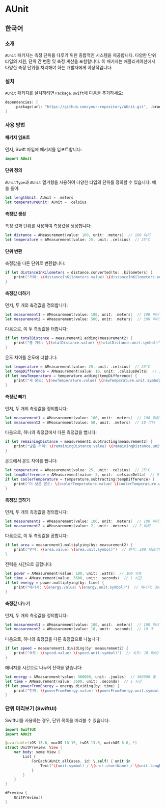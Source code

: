 # AUnit

## 한국어

### 소개

`AUnit` 패키지는 측정 단위를 다루기 위한 종합적인 시스템을 제공합니다. 다양한 단위 타입의 지원, 단위 간 변환 및 측정 계산을 포함합니다. 이 패키지는 애플리케이션에서 다양한 측정 단위를 처리해야 하는 개발자에게 이상적입니다.

### 설치

`AUnit` 패키지를 설치하려면 `Package.swift`에 다음을 추가하세요:

```swift
dependencies: [
    .package(url: "https://github.com/your-repository/AUnit.git", .branch("main"))
]
```

### 사용 방법

#### 패키지 임포트

먼저, Swift 파일에 패키지를 임포트합니다:

```swift
import AUnit
```

#### 단위 정의

`AUnitType`과 `AUnit` 열거형을 사용하여 다양한 타입의 단위를 정의할 수 있습니다. 예를 들어:

```swift
let lengthUnit: AUnit = .meters
let temperatureUnit: AUnit = .celsius
```

#### 측정값 생성

특정 값과 단위를 사용하여 측정값을 생성합니다:

```swift
let distance = AMeasurement(value: 100, unit: .meters)  // 100 미터
let temperature = AMeasurement(value: 25, unit: .celsius)  // 25°C
```

#### 단위 변환

측정값을 다른 단위로 변환합니다:

```swift
if let distanceInKilometers = distance.converted(to: .kilometers) {
    print("거리: \(distanceInKilometers.value) \(distanceInKilometers.unit.symbol)")  // 거리: 0.1 킬로미터
}
```

#### 측정값 더하기

먼저, 두 개의 측정값을 정의합니다:

```swift
let measurement1 = AMeasurement(value: 100, unit: .meters)  // 100 미터
let measurement2 = AMeasurement(value: 500, unit: .meters)  // 500 미터
```

다음으로, 이 두 측정값을 더합니다:

```swift
if let totalDistance = measurement1.adding(measurement2) {
    print("총 거리: \(totalDistance.value) \(totalDistance.unit.symbol)")  // 총 거리: 600 미터
}
```

온도 차이를 온도에 더합니다:

```swift
let temperature = AMeasurement(value: 25, unit: .celsius)  // 25°C
let tempDifference = AMeasurement(value: 10, unit: .celsiusDelta)  // 10°C 차이
if let newTemperature = temperature.adding(tempDifference) {
    print("새 온도: \(newTemperature.value) \(newTemperature.unit.symbol)")  // 새 온도: 35°C
}
```

#### 측정값 빼기

먼저, 두 개의 측정값을 정의합니다:

```swift
let measurement1 = AMeasurement(value: 100, unit: .meters)  // 100 미터
let measurement2 = AMeasurement(value: 50, unit: .meters)  // 50 미터
```

다음으로, 하나의 측정값에서 다른 측정값을 뺍니다:

```swift
if let remainingDistance = measurement1.subtracting(measurement2) {
    print("남은 거리: \(remainingDistance.value) \(remainingDistance.unit.symbol)")  // 남은 거리: 50 미터
}
```

온도에서 온도 차이를 뺍니다:

```swift
let temperature = AMeasurement(value: 25, unit: .celsius)  // 25°C
let tempDifference = AMeasurement(value: 5, unit: .celsiusDelta)  // 5°C 차이
if let coolerTemperature = temperature.subtracting(tempDifference) {
    print("더 낮은 온도: \(coolerTemperature.value) \(coolerTemperature.unit.symbol)")  // 더 낮은 온도: 20°C
}
```

#### 측정값 곱하기

먼저, 두 개의 측정값을 정의합니다:

```swift
let measurement1 = AMeasurement(value: 100, unit: .meters)  // 100 미터
let measurement2 = AMeasurement(value: 2, unit: .meters)  // 2 미터
```

다음으로, 이 두 측정값을 곱합니다:

```swift
if let area = measurement1.multiplying(by: measurement2) {
    print("면적: \(area.value) \(area.unit.symbol)")  // 면적: 200 제곱미터
}
```

전력을 시간으로 곱합니다:

```swift
let power = AMeasurement(value: 100, unit: .watts)  // 100 와트
let time = AMeasurement(value: 3600, unit: .seconds)  // 1 시간
if let energy = power.multiplying(by: time) {
    print("에너지: \(energy.value) \(energy.unit.symbol)")  // 에너지: 360000 줄
}
```

#### 측정값 나누기

먼저, 두 개의 측정값을 정의합니다:

```swift
let measurement1 = AMeasurement(value: 100, unit: .meters)  // 100 미터
let measurement2 = AMeasurement(value: 10, unit: .seconds)  // 10 초
```

다음으로, 하나의 측정값을 다른 측정값으로 나눕니다:

```swift
if let speed = measurement1.dividing(by: measurement2) {
    print("속도: \(speed.value) \(speed.unit.symbol)")  // 속도: 10 미터/초
}
```

에너지를 시간으로 나누어 전력을 얻습니다:

```swift
let energy = AMeasurement(value: 360000, unit: .joules)  // 360000 줄
let time = AMeasurement(value: 3600, unit: .seconds)  // 1 시간
if let powerFromEnergy = energy.dividing(by: time) {
    print("전력: \(powerFromEnergy.value) \(powerFromEnergy.unit.symbol)")  // 전력: 100 와트
}
```

### 단위 미리보기 (SwiftUI)

SwiftUI를 사용하는 경우, 단위 목록을 미리볼 수 있습니다:

```swift
import SwiftUI
import AUnit

@available(iOS 13.0, macOS 10.15, tvOS 13.0, watchOS 6.0, *)
struct UnitPreview: View {
    var body: some View {
        List {
            ForEach(AUnit.allCases, id: \.self) { unit in
                Text("\(unit.symbol) / \(unit.shortName) / \(unit.longName)")
            }
        }
    }
}

#Preview {
    UnitPreview()
}
```
